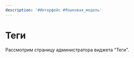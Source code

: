 ```yaml
---
description: '#Интерфейс #Языковая_модель'
---
```


# Теги

Рассмотрим страницу администратора виджета "Теги".

